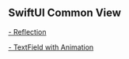 ## SwiftUI Common View

[- Reflection](swiftui-common/Reflection)

[- TextField with Animation](swiftui-common/TextFieldAnimation)